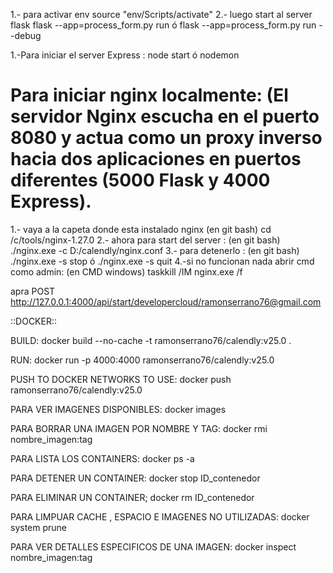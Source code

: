 1.- para activar env
source "env/Scripts/activate"
2.- luego start al server flask
flask --app=process_form.py run
ó
flask --app=process_form.py run --debug

1.-Para iniciar el server Express : node start
ó
nodemon

# Para iniciar nginx localmente: (El servidor Nginx  escucha en el puerto 8080 y actua como un proxy inverso hacia dos aplicaciones en puertos diferentes (5000 Flask y 4000 Express).
1.- vaya a la capeta donde esta instalado nginx  (en git bash)
cd /c/tools/nginx-1.27.0
2.- ahora para start del server : (en git bash)
./nginx.exe -c D:/calendly/nginx.conf
3.- para detenerlo :  (en git bash)
./nginx.exe -s stop
ó
./nginx.exe -s quit
4.-si no funcionan nada abrir cmd como admin:  (en CMD windows)
taskkill /IM nginx.exe /f


apra POST http://127.0.0.1:4000/api/start/developercloud/ramonserrano76@gmail.com

::DOCKER::

BUILD:
docker build --no-cache -t ramonserrano76/calendly:v25.0 .

RUN:
docker run -p 4000:4000 ramonserrano76/calendly:v25.0

PUSH TO DOCKER NETWORKS TO USE:
docker push ramonserrano76/calendly:v25.0

PARA VER IMAGENES DISPONIBLES:
docker images

PARA BORRAR UNA IMAGEN POR NOMBRE Y TAG:
docker rmi nombre_imagen:tag

PARA LISTA LOS CONTAINERS:
docker ps -a

PARA DETENER UN CONTAINER:
docker stop ID_contenedor

PARA ELIMINAR UN CONTAINER;
docker rm ID_contenedor

PARA LIMPUAR CACHE , ESPACIO E IMAGENES NO UTILIZADAS:
docker system prune

PARA VER DETALLES ESPECIFICOS DE UNA IMAGEN:
docker inspect nombre_imagen:tag